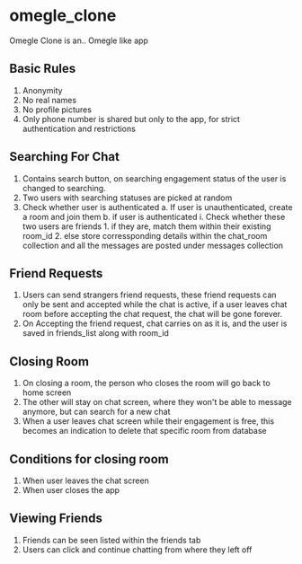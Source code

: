 # omegle_clone
Omegle Clone is an.. Omegle like app

## Basic Rules
1. Anonymity
2. No real names
3. No profile pictures
4. Only phone number is shared but only to the app, for strict authentication and restrictions

## Searching For Chat
1. Contains search button, on searching engagement status of the user is changed to searching.
2. Two users with searching statuses are picked at random
3. Check whether user is authenticated
    a. If user is unauthenticated, create a room and join them
    b. if user is authenticated
        i. Check whether these two users are friends
            1. if they are, match them within their existing room_id
            2. else store corressponding details within the chat_room collection and all the messages are posted under messages collection

## Friend Requests
1. Users can send strangers friend requests, these friend requests can only be sent and accepted while the chat is active, if a user leaves chat room before accepting the chat request, the chat will be gone forever.
2. On Accepting the friend request, chat carries on as it is, and the user is saved in friends_list along with room_id

## Closing Room
1. On closing a room, the person who closes the room will go back to home screen
2. The other will stay on chat screen, where they won't be able to message anymore, but can search for a new chat
3. When a user leaves chat screen while their engagement is free, this becomes an indication to delete that specific room from database

## Conditions for closing room
1. When user leaves the chat screen
2. When user closes the app

## Viewing Friends
1. Friends can be seen listed within the friends tab
2. Users can click and continue chatting from where they left off